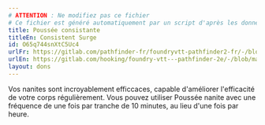 ```yaml
---
# ATTENTION : Ne modifiez pas ce fichier
# Ce fichier est généré automatiquement par un script d'après les données du module Foundry VTT officiel et de sa traduction
title: Poussée consistante
titleEn: Consistent Surge
id: O65q744snXtC5Uc4
urlFr: https://gitlab.com/pathfinder-fr/foundryvtt-pathfinder2-fr/-/blob/master/data/feats/O65q744snXtC5Uc4.htm
urlEn: https://gitlab.com/hooking/foundry-vtt---pathfinder-2e/-/blob/master/packs/data/feats.db/consistent-surge.json
layout: dons
---
```

Vos nanites sont incroyablement efficcaces, capable d'améliorer l'efficacité de votre corps régulièrement. Vous pouvez utiliser Poussée nanite avec une fréquence de une fois par tranche de 10 minutes, au lieu d'une fois par heure.
